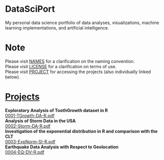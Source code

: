 # DataSciPort
My personal data science portfolio of data analyses, visualizations, machine learning implementations, and artificial intelligence.

# Note
Please visit [NAMES](https://github.com/ykashou92/DataSciPort/blob/master/NAMES.md) for a clarification on the naming convention.  
Please visit [LICENSE](https://github.com/ykashou92/DataSciPort/blob/master/LICENSE) for a clarification on terms of use.  
Please visit [PROJECT](https://github.com/ykashou92/DataSciPort/tree/master/PROJECT) for accessing the projects (also individually linked below).  

# [Projects](https://github.com/ykashou92/DataSciPort/tree/master/PROJECT)
**Exploratory Analysis of ToothGrowth dataset in R**  
[0001-TGrowth-DA-R.pdf](https://github.com/ykashou92/DataSciPort/blob/master/PROJECT/0001-TGrowth-DA-R.pdf)  
**Analysis of Storm Data in the USA**  
[0002-Storm-DA-R.pdf]() 	
**Investigation of the exponential distribution in R and comparison with the CLT**   
[0003-ExpNorm-SI-R.pdf]()    
**Earthquake Data Analysis with Respect to Geolocation**    
[0004-EQ-DV-R.pdf]()   

